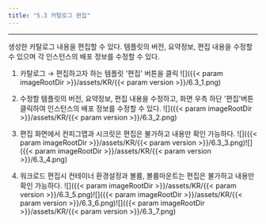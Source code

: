 ```yaml
---
title: "5.3 카탈로그 편집"
---
```


---
생성한 카탈로그 내용을 편집할 수 있다. 템플릿의 버전, 요약정보, 편집 내용을 수정할 수 있으며 각 인스턴스의 배포 정보를 수정할 수 있다.

1. 카탈로그 → 편집하고자 하는 템플릿 '편집' 버튼을 클릭
    ![]({{< param imageRootDir >}}/assets/KR/{{< param version >}}/6.3_1.png)

2. 수정할 템플릿의 버전, 요약정보, 편집 내용을 수정하고, 화면 우측 하단 '편집'버튼 클릭하여 인스턴스의 배포 정보를 수정할 수 있다.
    ![]({{< param imageRootDir >}}/assets/KR/{{< param version >}}/6.3_2.png)

3. 편집 화면에서 컨피그맵과 시크릿은 편집은 불가하고 내용만 확인 가능하다.
    ![]({{< param imageRootDir >}}/assets/KR/{{< param version >}}/6.3_3.png)![]({{< param imageRootDir >}}/assets/KR/{{< param version >}}/6.3_4.png)

4. 워크로드 편집시 컨테이너 환경설정과 볼륨, 볼륨마운트는 편집은 불가하고 내용만 확인 가능하다.
    ![]({{< param imageRootDir >}}/assets/KR/{{< param version >}}/6.3_5.png)![]({{< param imageRootDir >}}/assets/KR/{{< param version >}}/6.3_6.png)![]({{< param imageRootDir >}}/assets/KR/{{< param version >}}/6.3_7.png)
